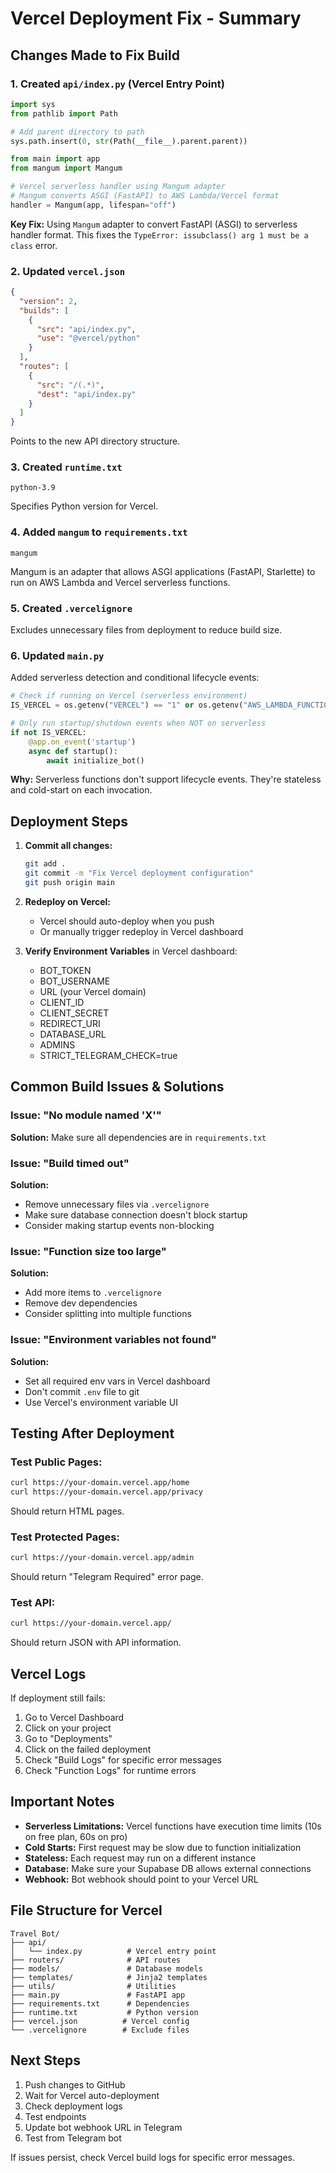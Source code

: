 # Vercel Deployment Fix - Summary

## Changes Made to Fix Build

### 1. Created `api/index.py` (Vercel Entry Point)
```python
import sys
from pathlib import Path

# Add parent directory to path
sys.path.insert(0, str(Path(__file__).parent.parent))

from main import app
from mangum import Mangum

# Vercel serverless handler using Mangum adapter
# Mangum converts ASGI (FastAPI) to AWS Lambda/Vercel format
handler = Mangum(app, lifespan="off")
```

**Key Fix:** Using `Mangum` adapter to convert FastAPI (ASGI) to serverless handler format.
This fixes the `TypeError: issubclass() arg 1 must be a class` error.

### 2. Updated `vercel.json`
```json
{
  "version": 2,
  "builds": [
    {
      "src": "api/index.py",
      "use": "@vercel/python"
    }
  ],
  "routes": [
    {
      "src": "/(.*)",
      "dest": "api/index.py"
    }
  ]
}
```

Points to the new API directory structure.

### 3. Created `runtime.txt`
```
python-3.9
```

Specifies Python version for Vercel.

### 4. Added `mangum` to `requirements.txt`
```
mangum
```

Mangum is an adapter that allows ASGI applications (FastAPI, Starlette) to run on AWS Lambda and Vercel serverless functions.

### 5. Created `.vercelignore`
Excludes unnecessary files from deployment to reduce build size.

### 6. Updated `main.py`
Added serverless detection and conditional lifecycle events:
```python
# Check if running on Vercel (serverless environment)
IS_VERCEL = os.getenv("VERCEL") == "1" or os.getenv("AWS_LAMBDA_FUNCTION_NAME") is not None

# Only run startup/shutdown events when NOT on serverless
if not IS_VERCEL:
    @app.on_event('startup')
    async def startup():
        await initialize_bot()
```

**Why:** Serverless functions don't support lifecycle events. They're stateless and cold-start on each invocation.

## Deployment Steps

1. **Commit all changes:**
   ```bash
   git add .
   git commit -m "Fix Vercel deployment configuration"
   git push origin main
   ```

2. **Redeploy on Vercel:**
   - Vercel should auto-deploy when you push
   - Or manually trigger redeploy in Vercel dashboard

3. **Verify Environment Variables** in Vercel dashboard:
   - BOT_TOKEN
   - BOT_USERNAME
   - URL (your Vercel domain)
   - CLIENT_ID
   - CLIENT_SECRET
   - REDIRECT_URI
   - DATABASE_URL
   - ADMINS
   - STRICT_TELEGRAM_CHECK=true

## Common Build Issues & Solutions

### Issue: "No module named 'X'"
**Solution:** Make sure all dependencies are in `requirements.txt`

### Issue: "Build timed out"
**Solution:** 
- Remove unnecessary files via `.vercelignore`
- Make sure database connection doesn't block startup
- Consider making startup events non-blocking

### Issue: "Function size too large"
**Solution:**
- Add more items to `.vercelignore`
- Remove dev dependencies
- Consider splitting into multiple functions

### Issue: "Environment variables not found"
**Solution:**
- Set all required env vars in Vercel dashboard
- Don't commit `.env` file to git
- Use Vercel's environment variable UI

## Testing After Deployment

### Test Public Pages:
```bash
curl https://your-domain.vercel.app/home
curl https://your-domain.vercel.app/privacy
```

Should return HTML pages.

### Test Protected Pages:
```bash
curl https://your-domain.vercel.app/admin
```

Should return "Telegram Required" error page.

### Test API:
```bash
curl https://your-domain.vercel.app/
```

Should return JSON with API information.

## Vercel Logs

If deployment still fails:
1. Go to Vercel Dashboard
2. Click on your project
3. Go to "Deployments"
4. Click on the failed deployment
5. Check "Build Logs" for specific error messages
6. Check "Function Logs" for runtime errors

## Important Notes

- **Serverless Limitations:** Vercel functions have execution time limits (10s on free plan, 60s on pro)
- **Cold Starts:** First request may be slow due to function initialization
- **Stateless:** Each request may run on a different instance
- **Database:** Make sure your Supabase DB allows external connections
- **Webhook:** Bot webhook should point to your Vercel URL

## File Structure for Vercel

```
Travel Bot/
├── api/
│   └── index.py          # Vercel entry point
├── routers/              # API routes
├── models/               # Database models
├── templates/            # Jinja2 templates
├── utils/                # Utilities
├── main.py               # FastAPI app
├── requirements.txt      # Dependencies
├── runtime.txt           # Python version
├── vercel.json          # Vercel config
└── .vercelignore        # Exclude files
```

## Next Steps

1. Push changes to GitHub
2. Wait for Vercel auto-deployment
3. Check deployment logs
4. Test endpoints
5. Update bot webhook URL in Telegram
6. Test from Telegram bot

If issues persist, check Vercel build logs for specific error messages.
